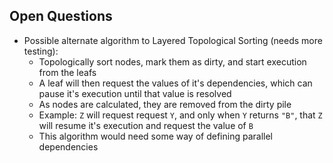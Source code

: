 ## Open Questions

-   Possible alternate algorithm to Layered Topological Sorting (needs more testing):
    -   Topologically sort nodes, mark them as dirty, and start execution from the leafs
    -   A leaf will then request the values of it's dependencies, which can pause it's execution until that value is resolved
    -   As nodes are calculated, they are removed from the dirty pile
    -   Example: `Z` will request request `Y`, and only when `Y` returns `"B"`, that `Z` will resume it's execution and request the value of `B`
    -   This algorithm would need some way of defining parallel dependencies
